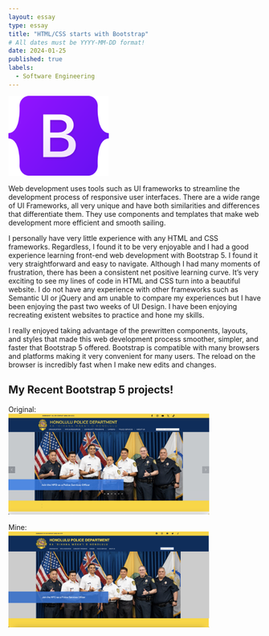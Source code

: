 ```yaml
---
layout: essay
type: essay
title: "HTML/CSS starts with Bootstrap"
# All dates must be YYYY-MM-DD format!
date: 2024-01-25
published: true
labels:
  - Software Engineering
---
```


<img width="200px" class="rounded float-start pe-4" src="../img/Bootstrap_logo.svg.png">


Web development uses tools such as UI frameworks to streamline the development process of responsive user interfaces. There are a wide range of UI Frameworks, all very unique and have both similarities and differences that differentiate them. They use components and templates that make web development more efficient and smooth sailing. 


I personally have very little experience with any HTML and CSS frameworks. Regardless, I found it to be very enjoyable and I had a good experience learning front-end web development with Bootstrap 5. I found it very straightforward and easy to navigate. Although I had many moments of frustration, there has been a consistent net positive learning curve. It’s very exciting to see my lines of code in HTML and CSS turn into a beautiful website. I do not have any experience with other frameworks such as Semantic UI or jQuery and am unable to compare my experiences but I have been enjoying the past two weeks of UI Design. I have been enjoying recreating existent websites to practice and hone my skills. 

I really enjoyed taking advantage of the prewritten components, layouts, and styles that made this web development process smoother, simpler, and faster that Bootstrap 5 offered. Bootstrap is compatible with many browsers and platforms making it very convenient for many users. The reload on the browser is incredibly fast when I make new edits and changes. 


## My Recent Bootstrap 5 projects!

Original: <br>
<img width="400px" class="rounded float-start pe-4" src="../img/Original%20HPD.png"><br>

Mine: <br>
<img width="400px" class="rounded float-start pe-4" src="../img/My%20HPD.png"><br>



